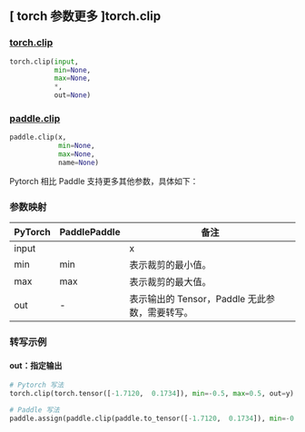 ## [ torch 参数更多 ]torch.clip
### [torch.clip](https://pytorch.org/docs/stable/generated/torch.clip.html#torch.clip)

```python
torch.clip(input,
           min=None,
           max=None,
           *,
           out=None)
```

### [paddle.clip](https://www.paddlepaddle.org.cn/documentation/docs/zh/develop/api/paddle/clip_cn.html#clip)

```python
paddle.clip(x,
            min=None,
            max=None,
            name=None)
```

Pytorch 相比 Paddle 支持更多其他参数，具体如下：
### 参数映射
| PyTorch       | PaddlePaddle | 备注                                                   |
| ------------- | ------------ | ------------------------------------------------------ |
| input|      | x              | 表示输入的 Tensor，仅参数名不一致。  |
| min         | min            | 表示裁剪的最小值。                                      |
| max         | max            | 表示裁剪的最大值。                                      |
| out         | -              | 表示输出的 Tensor，Paddle 无此参数，需要转写。    |


### 转写示例
#### out：指定输出
```python
# Pytorch 写法
torch.clip(torch.tensor([-1.7120,  0.1734]), min=-0.5, max=0.5, out=y)

# Paddle 写法
paddle.assign(paddle.clip(paddle.to_tensor([-1.7120,  0.1734]), min=-0.5, max=0.5), y)
```
